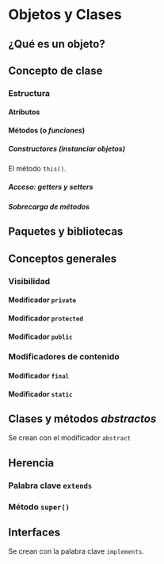 # Objetos y Clases
## ¿Qué es un objeto?

## Concepto de clase
### Estructura
#### Atributos
#### Métodos (o *funciones*)
##### *Constructores* (instanciar objetos)
El método `this()`.
##### Acceso: *getters* y *setters*
##### Sobrecarga de métodos

## Paquetes y bibliotecas

## Conceptos generales
### Visibilidad
#### Modificador `private`
#### Modificador `protected`
#### Modificador `public`
### Modificadores de contenido
#### Modificador `final`
#### Modificador `static`

## Clases y métodos *abstractos*
Se crean con el modificador `abstract`

## Herencia
### Palabra clave `extends`
### Método `super()`

## Interfaces
Se crean con la palabra clave `implements`.
